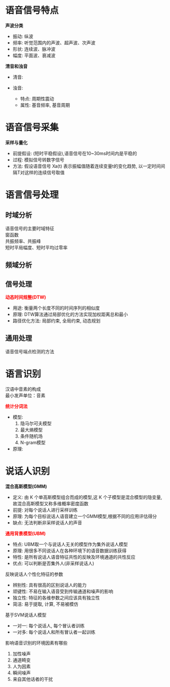 # 语音信号特点

**声波分类**
- 振动: 纵波
- 频率: 听觉范围内的声波、超声波、次声波
- 形状: 连续波、脉冲波
- 幅度: 平面波、衰减波


**清音和浊音**
- 清音:

- 浊音:
    - 特点: 周期性震动
    - 属性: 基音频率, 基音周期



# 语音信号采集

**采样与量化**
- 前提假设: (短时平稳假设),语音信号在10~30ms时间内是平稳的
- 过程: 模拟信号转数字信号
- 方法: 假设语音信号 Xa(t) 表示振幅值随着连续变量t的变化趋势, 以一定时间间隔T对这样的连续信号取值



# 语言信号处理
## 时域分析
语音信号的主要时域特征  
窗函数  
共振频率、共振峰  
短时平局幅度、短时平均过零率  

## 频域分析

## 信号处理

**<font color=red>动态时间规整(DTW)</font>**
- 用途: 衡量两个长度不同的时间序列的相似度
- 原理: DTW算法通过局部优化的方法实现加权距离总和最小
- 路径优化方法: 局部约束, 全局约束, 动态规划


## 通用处理
语音信号端点检测的方法



# 语言识别

汉语中音素的构成  
最小发声单位：音素

**<font color=red>统计分词法</font>**
- 模型:
    1. 隐马尔可夫模型
    2. 最大熵模型
    3. 条件随机场
    4. N-gram模型
- 原理: 



# 说话人识别

**混合高斯模型(GMM)**
- 定义: 由 K 个单高斯模型组合而成的模型,这 K 个子模型是混合模型的隐变量,故混合高斯模型又称多维概率密度函数
- 前提: 对每个说话人进行采样训练
- 原理: 为每个目标说话人语音建立一个GMM模型,根据不同的应用评估得分
- 缺点: 无法判断非采样说话人的声音

**<font color=red>通用背景模型(UBM)</font>**
- 特点: UBM取一个与说话人无关的模型作为集外说话人模型
- 原理: 用很多不同说话人在各种环境下的语音数据训练获得
- 特性: 是所有说话人语音特征共性的反映及环境通道的共性反应
- 优点: 可以判断是否集外人(非采样说话人)

反映说话人个性化特征的参数
- 辨别性: 具有很高的区别说话人的能力
- 顽键性: 不易在输入语音受到传输通道和噪声的影响
- 独立性: 特征的各维参数之间应该具有独立性
- 简洁: 易于提取, 计算, 不易被模仿

基于SVM说话人模型
- 一对一: 每个说话人, 每个冒认者训练
- 一对多: 每个说话人和所有冒认者一起训练

影响语音识别的环境因素有哪些
1. 加性噪声
2. 通道畸变
3. 人为因素
4. 瞬间噪声
5. 来自其他话者的干扰